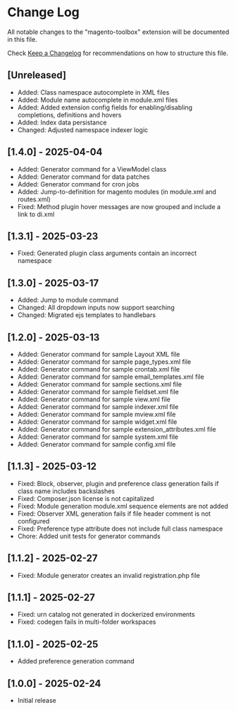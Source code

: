 # Change Log

All notable changes to the "magento-toolbox" extension will be documented in this file.

Check [Keep a Changelog](http://keepachangelog.com/) for recommendations on how to structure this file.

## [Unreleased]
- Added: Class namespace autocomplete in XML files
- Added: Module name autocomplete in module.xml files
- Added: Added extension config fields for enabling/disabling completions, definitions and hovers
- Added: Index data persistance
- Changed: Adjusted namespace indexer logic

## [1.4.0] - 2025-04-04
- Added: Generator command for a ViewModel class
- Added: Generator command for data patches
- Added: Generator command for cron jobs
- Added: Jump-to-definition for magento modules (in module.xml and routes.xml)
- Fixed: Method plugin hover messages are now grouped and include a link to di.xml

## [1.3.1] - 2025-03-23
- Fixed: Generated plugin class arguments contain an incorrect namespace

## [1.3.0] - 2025-03-17

- Added: Jump to module command
- Changed: All dropdown inputs now support searching
- Changed: Migrated ejs templates to handlebars

## [1.2.0] - 2025-03-13

- Added: Generator command for sample Layout XML file
- Added: Generator command for sample page_types.xml file
- Added: Generator command for sample crontab.xml file
- Added: Generator command for sample email_templates.xml file
- Added: Generator command for sample sections.xml file
- Added: Generator command for sample fieldset.xml file
- Added: Generator command for sample view.xml file
- Added: Generator command for sample indexer.xml file
- Added: Generator command for sample mview.xml file
- Added: Generator command for sample widget.xml file
- Added: Generator command for sample extension_attributes.xml file
- Added: Generator command for sample system.xml file
- Added: Generator command for sample config.xml file

## [1.1.3] - 2025-03-12

- Fixed: Block, observer, plugin and preference class generation fails if class name includes backslashes
- Fixed: Composer.json license is not capitalized
- Fixed: Module generation module.xml sequence elements are not added
- Fixed: Observer XML generation fails if file header comment is not configured
- Fixed: Preference type attribute does not include full class namespace
- Chore: Added unit tests for generator commands

## [1.1.2] - 2025-02-27

- Fixed: Module generator creates an invalid registration.php file

## [1.1.1] - 2025-02-27

- Fixed: urn catalog not generated in dockerized environments
- Fixed: codegen fails in multi-folder workspaces

## [1.1.0] - 2025-02-25

- Added preference generation command

## [1.0.0] - 2025-02-24

- Initial release
